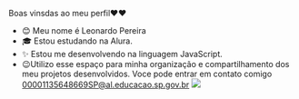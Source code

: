 Boas vinsdas ao meu perfil❤❤
- 😊 Meu nome é Leonardo Pereira
- 🎓 Estou estudando na Alura.
- ✨ Estou me desenvolvendo na linguagem JavaScript.
- 😉Utilizo esse espaço para minha organização e compartilhamento dos meu projetos desenvolvidos.
Voce pode entrar em contato comigo
00001135648669SP@al.educacao.sp.gov.br
![](https://giphy.com/gifs/kiszkiloszki-3oEjI53nBYOOEQgDcY)
